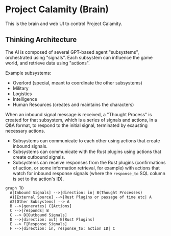 # Project Calamity (Brain)
This is the brain and web UI to control Project Calamity.

## Thinking Architecture
The AI is composed of several GPT-based agent "subsystems", orchestrated using "signals". Each subsystem can influence the game world, and retrieve data using "actions".

Example subsystems:
- Overlord (special, meant to coordinate the other subsystems)
- Military
- Logistics
- Intelligence
- Human Resources (creates and maintains the characters)

When an inbound signal message is received, a "Thought Process" is created for that subsystem, which is a series of signals and actions, in a Q&A format, to respond to the initial signal, terminated by exausting necessary actions.
- Subsystems can communicate to each other using actions that create inbound signals.
- Subsystems can communicate with the Rust plugins using actions that create outbound signals.
- Subsystems can receive responses from the Rust plugins (confirmations of action, or some information retrieval, for example) with actions that watch for inbound response signals (where the `response_to` SQL column is set to the action's ID).

```mermaid
graph TD
  A[Inbound Signals] -->|direction: in| B(Thought Processes)
  A1[External Source] -->|Rust Plugins or passage of time etc| A
  A2[Other Subsystems] --> A
  B -->|generates| C[Actions]
  C -->|responds| B
  C --> D[Outbound Signals]
  D -->|direction: out| E[Rust Plugins]
  E --> F[Response Signals]
  F -->|direction: in, response_to: action ID| C
```
